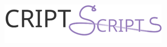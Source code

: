 <div>
  <img src="./assets/images/criptscripts-logo.svg" alt="CRIPT Scripts logo">
</div>

<!--
![Markdown](https://img.shields.io/badge/Language-Markdown-lightgrey?style=for-the-badge&logo=markdown)
![Ruby](https://img.shields.io/badge/Language-Ruby-red?style=for-the-badge&logo=ruby)
![Ruby Package Jekyll](https://img.shields.io/badge/Ruby%20Gem-Jekyll-red?style=for-the-badge&logo=jekyll)
![HTML](https://img.shields.io/badge/Language-HTML5-red?style=for-the-badge&logo=html5)
![CSS](https://img.shields.io/badge/Language-CSS-blue?style=for-the-badge&logo=css3)
![Fontawesome](https://img.shields.io/badge/Icons-Fontawesome-blueviolet?style=for-the-badge&logo=fontawesome)

-->
